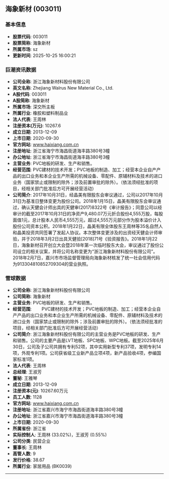 ## 海象新材 (003011)

### 基本信息

- **股票代码**: 003011
- **股票简称**: 海象新材
- **所属市场**: sz
- **更新时间**: 2025-10-25 16:00:21

### 巨潮资讯数据

- **公司全称**: 浙江海象新材料股份有限公司
- **英文名称**: Zhejiang Walrus New Material Co., Ltd.
- **A股代码**: 003011
- **A股简称**: 海象新材
- **所属市场**: 深交所主板
- **所属行业**: 橡胶和塑料制品业
- **法人代表**: 王周林
- **注册资本(万元)**: 10267.6
- **成立日期**: 2013-12-09
- **上市日期**: 2020-09-30
- **官方网站**: www.haixiang.com.cn
- **注册地址**: 浙江省海宁市海昌街道海丰路380号3幢
- **办公地址**: 浙江省海宁市海昌街道海丰路380号3幢
- **主营业务**: PVC地板的研发、生产和销售。
- **经营范围**: PVC建材的技术开发；PVC地板的制造、加工；经营本企业自产产品的出口业务和本企业生产所需的机械设备、零配件、原辅材料及技术的进口业务（国家禁止或限制的除外；涉及前置审批的除外）。（依法须经批准的项目，经相关部门批准后方可开展经营活动）
- **公司简介**: 2017年10月31日，经晶美有限股东会审议通过，公司以2017年10月31日为基准日整体变更为股份公司。2018年1月15日，晶美有限股东会审议通过，确认天健会计师出具的天健审(2017)8322号《审计报告》；同意公司以经审计的截至2017年10月31日的净资产9,480.07万元折合股份4,555万股，每股面值1元，总计股本人民币4,555万元，超过4,555万元部分作为股本溢价计入股份公司资本公积。2018年1月22日，晶美有限全体股东王周林等35名自然人和晶美投资共同签署了发起人协议。本次整体变更涉及的出资经天健会计师审验，并于2018年3月2日出具天健验[2018]71号《验资报告》。2018年1月22日，海象新材召开创立大会暨2018年第一次临时股东大会，审议通过了股份公司设立的相关议案，并将公司名称变更为“浙江海象新材料股份有限公司”。2018年2月7日，嘉兴市市场监督管理局向海象新材核发了统一社会信用代码为913304810852709304的营业执照。

### 雪球数据

- **公司全称**: 浙江海象新材料股份有限公司
- **公司简称**: 海象新材
- **主营业务**: PVC地板的研发、生产和销售。
- **经营范围**: 　　PVC建材的技术开发；PVC地板的制造、加工；经营本企业自产产品的出口业务和本企业生产所需的机械设备、零配件、原辅材料及技术的进口业务（国家禁止或限制的除外；涉及前置审批的除外）。（依法须经批准的项目，经相关部门批准后方可开展经营活动）
- **公司简介**: 浙江海象新材料股份有限公司的主营业务是PVC地板的研发、生产和销售。公司的主要产品是LVT地板、SPC地板、WPC地板。截至2025年6月30日，公司及子公司共拥有专利52项，其中实用新型专利37项，发明专利14项，外观专利1项。公司获省级工业新产品立项4项，新产品验收4项，参编国家标准1项。
- **法人代表**: 王周林
- **总经理**: 王淑芳
- **董秘**: 王雅琴
- **成立日期**: 2013-12-09
- **注册资本(元)**: 10267.60万元
- **员工人数**: 1128
- **官方网站**: www.haixiang.com.cn
- **注册地址**: 浙江省嘉兴市海宁市海昌街道海丰路380号3幢
- **办公地址**: 浙江省嘉兴市海宁市海昌街道海丰路380号3幢
- **上市日期**: 2020-09-30
- **所属省份**: 浙江省
- **实际控制人**: 王周林 (33.02%)，王淑芳 (0.55%)
- **公司分类**: 民营企业
- **董事长**: 王周林
- **高管人数**: 9
- **发行价格**: 38.67
- **所属行业**: 家居用品 (BK0039)

---